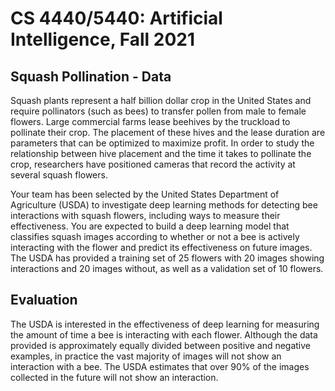 # CS 4440/5440: Artificial Intelligence, Fall 2021
## Squash Pollination - Data

Squash plants represent a half billion dollar crop in the United States and require pollinators (such as
bees) to transfer pollen from male to female flowers. Large commercial farms lease beehives by the
truckload to pollinate their crop. The placement of these hives and the lease duration are parameters
that can be optimized to maximize profit. In order to study the relationship between hive placement
and the time it takes to pollinate the crop, researchers have positioned cameras that record the
activity at several squash flowers.

Your team has been selected by the United States Department of Agriculture (USDA) to investigate
deep learning methods for detecting bee interactions with squash flowers, including ways to measure
their effectiveness. You are expected to build a deep learning model that classifies squash images
according to whether or not a bee is actively interacting with the flower and predict its effectiveness
on future images. The USDA has provided a training set of 25 flowers with 20 images showing
interactions and 20 images without, as well as a validation set of 10 flowers. 

## Evaluation

The USDA is interested in the effectiveness of deep learning for measuring the amount of time a bee is
interacting with each flower. Although the data provided is approximately equally divided between
positive and negative examples, in practice the vast majority of images will not show an interaction
with a bee. The USDA estimates that over 90% of the images collected in the future will not show an
interaction. 
